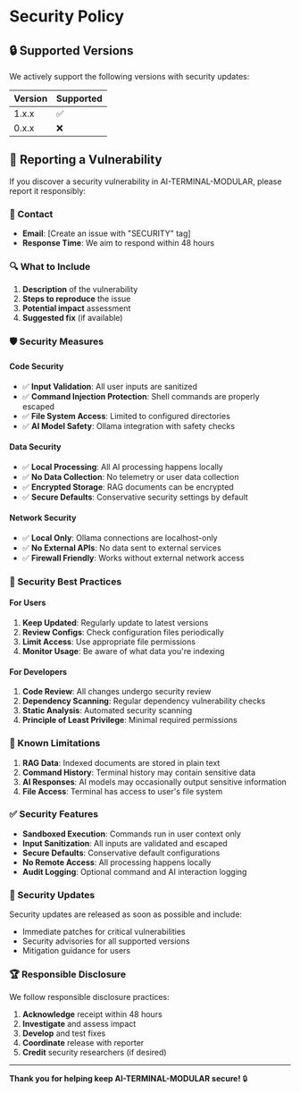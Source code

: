 # Security Policy

## 🔒 Supported Versions

We actively support the following versions with security updates:

| Version | Supported          |
| ------- | ------------------ |
| 1.x.x   | ✅ |
| 0.x.x   | ❌ |

## 🚨 Reporting a Vulnerability

If you discover a security vulnerability in AI-TERMINAL-MODULAR, please report it responsibly:

### 📧 Contact
- **Email**: [Create an issue with "SECURITY" tag]
- **Response Time**: We aim to respond within 48 hours

### 🔍 What to Include
1. **Description** of the vulnerability
2. **Steps to reproduce** the issue
3. **Potential impact** assessment
4. **Suggested fix** (if available)

### 🛡️ Security Measures

#### Code Security
- ✅ **Input Validation**: All user inputs are sanitized
- ✅ **Command Injection Protection**: Shell commands are properly escaped
- ✅ **File System Access**: Limited to configured directories
- ✅ **AI Model Safety**: Ollama integration with safety checks

#### Data Security
- ✅ **Local Processing**: All AI processing happens locally
- ✅ **No Data Collection**: No telemetry or user data collection
- ✅ **Encrypted Storage**: RAG documents can be encrypted
- ✅ **Secure Defaults**: Conservative security settings by default

#### Network Security
- ✅ **Local Only**: Ollama connections are localhost-only
- ✅ **No External APIs**: No data sent to external services
- ✅ **Firewall Friendly**: Works without external network access

### 🔐 Security Best Practices

#### For Users
1. **Keep Updated**: Regularly update to latest versions
2. **Review Configs**: Check configuration files periodically
3. **Limit Access**: Use appropriate file permissions
4. **Monitor Usage**: Be aware of what data you're indexing

#### For Developers
1. **Code Review**: All changes undergo security review
2. **Dependency Scanning**: Regular dependency vulnerability checks
3. **Static Analysis**: Automated security scanning
4. **Principle of Least Privilege**: Minimal required permissions

### 🚫 Known Limitations

1. **RAG Data**: Indexed documents are stored in plain text
2. **Command History**: Terminal history may contain sensitive data
3. **AI Responses**: AI models may occasionally output sensitive information
4. **File Access**: Terminal has access to user's file system

### ✅ Security Features

- **Sandboxed Execution**: Commands run in user context only
- **Input Sanitization**: All inputs are validated and escaped
- **Secure Defaults**: Conservative default configurations
- **No Remote Access**: All processing happens locally
- **Audit Logging**: Optional command and AI interaction logging

### 🔄 Security Updates

Security updates are released as soon as possible and include:
- Immediate patches for critical vulnerabilities
- Security advisories for all supported versions
- Mitigation guidance for users

### 🏆 Responsible Disclosure

We follow responsible disclosure practices:
1. **Acknowledge** receipt within 48 hours
2. **Investigate** and assess impact
3. **Develop** and test fixes
4. **Coordinate** release with reporter
5. **Credit** security researchers (if desired)

---

**Thank you for helping keep AI-TERMINAL-MODULAR secure!** 🔒